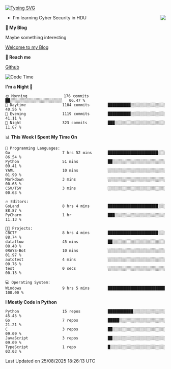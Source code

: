 [![Typing SVG](https://readme-typing-svg.herokuapp.com?font=Fira+Code&pause=1000&random=false&width=450&height=60&lines=Hello+%F0%9F%91%8B%F0%9F%8F%BB;I'm+JBNRZ)](https://git.io/typing-svg)

<a href="#">
  <img align="right" src="https://github-readme-stats.vercel.app/api?username=JBNRZ&show_icons=true&bg_color=15,f2f7fd,E0EAFC" />
</a>

- I'm learning Cyber Security in HDU

 **🌱 My Blog**

Maybe something interesting

[Welcome to my Blog](https://jbnrz.com.cn/)

 **💬 Reach me** 

[Github](https://github.com/JBNRZ)


<!--START_SECTION:waka-->
![Code Time](http://img.shields.io/badge/Code%20Time-1%2C378%20hrs%202%20mins-blue)

**I'm a Night 🦉** 

```text
🌞 Morning                176 commits         ██░░░░░░░░░░░░░░░░░░░░░░░   06.47 % 
🌆 Daytime                1104 commits        ██████████░░░░░░░░░░░░░░░   40.56 % 
🌃 Evening                1119 commits        ██████████░░░░░░░░░░░░░░░   41.11 % 
🌙 Night                  323 commits         ███░░░░░░░░░░░░░░░░░░░░░░   11.87 % 
```


📊 **This Week I Spent My Time On** 

```text
💬 Programming Languages: 
Go                       7 hrs 52 mins       ██████████████████████░░░   86.54 % 
Python                   51 mins             ██░░░░░░░░░░░░░░░░░░░░░░░   09.41 % 
YAML                     10 mins             ░░░░░░░░░░░░░░░░░░░░░░░░░   01.99 % 
Markdown                 3 mins              ░░░░░░░░░░░░░░░░░░░░░░░░░   00.63 % 
CSV/TSV                  3 mins              ░░░░░░░░░░░░░░░░░░░░░░░░░   00.63 % 

🔥 Editors: 
GoLand                   8 hrs 4 mins        ██████████████████████░░░   88.87 % 
PyCharm                  1 hr                ███░░░░░░░░░░░░░░░░░░░░░░   11.13 % 

🐱‍💻 Projects: 
CBCTF                    8 hrs 4 mins        ██████████████████████░░░   88.74 % 
dataflow                 45 mins             ██░░░░░░░░░░░░░░░░░░░░░░░   08.40 % 
0RAYS-Bot                10 mins             ░░░░░░░░░░░░░░░░░░░░░░░░░   01.97 % 
autotest                 4 mins              ░░░░░░░░░░░░░░░░░░░░░░░░░   00.76 % 
test                     0 secs              ░░░░░░░░░░░░░░░░░░░░░░░░░   00.13 % 

💻 Operating System: 
Windows                  9 hrs 5 mins        █████████████████████████   100.00 % 
```

**I Mostly Code in Python** 

```text
Python                   15 repos            ███████████░░░░░░░░░░░░░░   45.45 % 
Go                       7 repos             █████░░░░░░░░░░░░░░░░░░░░   21.21 % 
C                        3 repos             ██░░░░░░░░░░░░░░░░░░░░░░░   09.09 % 
JavaScript               3 repos             ██░░░░░░░░░░░░░░░░░░░░░░░   09.09 % 
TypeScript               1 repo              █░░░░░░░░░░░░░░░░░░░░░░░░   03.03 % 
```




 Last Updated on 25/08/2025 18:26:13 UTC
<!--END_SECTION:waka-->
